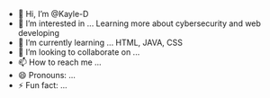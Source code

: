 - 👋 Hi, I’m @Kayle-D
- 👀 I’m interested in ... Learning more about cybersecurity and web developing
- 🌱 I’m currently learning ... HTML, JAVA, CSS
- 💞️ I’m looking to collaborate on ...
- 📫 How to reach me ...
- 😄 Pronouns: ...
- ⚡ Fun fact: ...

<!---
Kayle-D/Kayle-D is a ✨ special ✨ repository because its `README.md` (this file) appears on your GitHub profile.
You can click the Preview link to take a look at your changes.
--->
